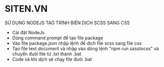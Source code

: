 # SITEN.VN

SỬ DỤNG NODEJS TẠO TRÌNH BIÊN DỊCH SCSS SANG CSS
- Cài đặt NodeJs
- Dùng command prompt để tạo file package
- Vào file package.json nhập lệnh để dịch file scss sang file css
- Tạo file text document và nhập vào dòng lệnh "npm run sasstocss" và chuyển đuôi file từ .txt thành .bat
- Code và khi dịch sẽ chạy file đuôi .bat
